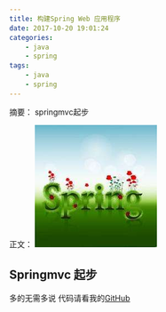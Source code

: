 ```yaml
---
title: 构建Spring Web 应用程序
date: 2017-10-20 19:01:24
categories:
	- java
	- spring
tags:
	- java
	- spring
---
```

摘要： springmvc起步
<!-- more -->
正文：
![](/images/spring.jpeg)
## Springmvc 起步 
多的无需多说 代码请看我的[GitHub](https://github.com/coderlongren)



